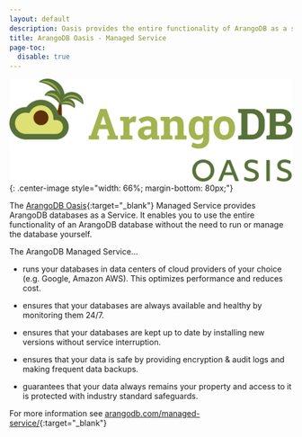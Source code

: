 ```yaml
---
layout: default
description: Oasis provides the entire functionality of ArangoDB as a service, without the need to run or manage databases yourself.
title: ArangoDB Oasis - Managed Service
page-toc:
  disable: true
---
```

![ArangoDB Oasis Logo](../images/arangodb-oasis-logo-right.svg){: .center-image style="width: 66%; margin-bottom: 80px;"}

The [ArangoDB Oasis](https://cloud.arangodb.com/){:target="_blank"} Managed Service provides ArangoDB databases as
a Service. It enables you to use the entire functionality
of an ArangoDB database without the need to run or manage the
database yourself.

The ArangoDB Managed Service...

- runs your databases in data centers of cloud providers
  of your choice (e.g. Google, Amazon AWS).
  This optimizes performance and reduces cost.

- ensures that your databases are always available and
  healthy by monitoring them 24/7.

- ensures that your databases are kept up to date by
  installing new versions without service interruption.

- ensures that your data is safe by providing encryption &
  audit logs and making frequent data backups.

- guarantees that your data always remains your property and
  access to it is protected with industry standard safeguards.

For more information see
[arangodb.com/managed-service/](https://www.arangodb.com/managed-service/){:target="_blank"}
